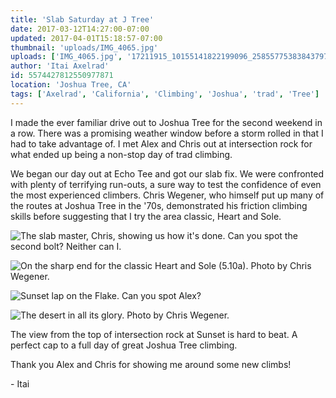 ```yaml
---
title: 'Slab Saturday at J Tree'
date: 2017-03-12T14:27:00-07:00
updated: 2017-04-01T15:18:57-07:00
thumbnail: 'uploads/IMG_4065.jpg'
uploads: ['IMG_4065.jpg', '17211915_10155141822199096_2585577538384379766_o.jpg', '17192346_10155141823424096_8955559923503349275_o.jpg', '16819221_10155092356289096_5818588970824874555_o.jpg']
author: 'Itai Axelrad'
id: 5574427812550977871
location: 'Joshua Tree, CA'
tags: ['Axelrad', 'California', 'Climbing', 'Joshua', 'trad', 'Tree']
---
```


I made the ever familiar drive out to Joshua Tree for the second weekend in a row. There was a promising weather window before a storm rolled in that I had to take advantage of. I met Alex and Chris out at intersection rock for what ended up being a non-stop day of trad climbing.

We began our day out at Echo Tee and got our slab fix. We were confronted with plenty of terrifying run-outs, a sure way to test the confidence of even the most experienced climbers. Chris Wegener, who himself put up many of the routes at Joshua Tree in the '70s, demonstrated his friction climbing skills before suggesting that I try the area classic, Heart and Sole.

![The slab master, Chris, showing us how it's done. Can you spot the second bolt? Neither can I.](uploads/IMG_4065.jpg)

![On the sharp end for the classic Heart and Sole (5.10a). Photo by Chris Wegener.](uploads/17211915_10155141822199096_2585577538384379766_o.jpg)

![Sunset lap on the Flake. Can you spot Alex?](uploads/17192346_10155141823424096_8955559923503349275_o.jpg)

![The desert in all its glory. Photo by Chris Wegener.](uploads/16819221_10155092356289096_5818588970824874555_o.jpg)

The view from the top of intersection rock at Sunset is hard to beat. A perfect cap to a full day of great Joshua Tree climbing.

Thank you Alex and Chris for showing me around some new climbs!

\- Itai
